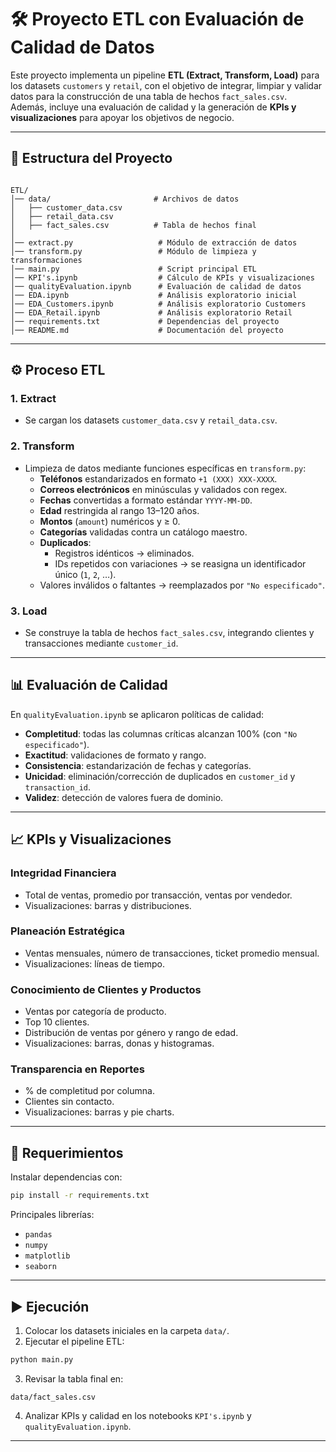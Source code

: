 
# 🛠️ Proyecto ETL con Evaluación de Calidad de Datos

Este proyecto implementa un pipeline **ETL (Extract, Transform, Load)** para los datasets `customers` y `retail`, con el objetivo de integrar, limpiar y validar datos para la construcción de una tabla de hechos `fact_sales.csv`.  
Además, incluye una evaluación de calidad y la generación de **KPIs y visualizaciones** para apoyar los objetivos de negocio.

---

## 📂 Estructura del Proyecto

```

ETL/
│── data/                       # Archivos de datos
│   ├── customer_data.csv
│   ├── retail_data.csv
│   ├── fact_sales.csv          # Tabla de hechos final
│
│── extract.py                   # Módulo de extracción de datos
│── transform.py                 # Módulo de limpieza y transformaciones
│── main.py                      # Script principal ETL
│── KPI's.ipynb                  # Cálculo de KPIs y visualizaciones
│── qualityEvaluation.ipynb      # Evaluación de calidad de datos
│── EDA.ipynb                    # Análisis exploratorio inicial
│── EDA_Customers.ipynb          # Análisis exploratorio Customers
│── EDA_Retail.ipynb             # Análisis exploratorio Retail
│── requirements.txt             # Dependencias del proyecto
│── README.md                    # Documentación del proyecto

````

---

## ⚙️ Proceso ETL

### 1. **Extract**
- Se cargan los datasets `customer_data.csv` y `retail_data.csv`.

### 2. **Transform**
- Limpieza de datos mediante funciones específicas en `transform.py`:
  - **Teléfonos** estandarizados en formato `+1 (XXX) XXX-XXXX`.
  - **Correos electrónicos** en minúsculas y validados con regex.
  - **Fechas** convertidas a formato estándar `YYYY-MM-DD`.
  - **Edad** restringida al rango 13–120 años.
  - **Montos** (`amount`) numéricos y ≥ 0.
  - **Categorías** validadas contra un catálogo maestro.
  - **Duplicados**:
    - Registros idénticos → eliminados.
    - IDs repetidos con variaciones → se reasigna un identificador único (`1`, `2`, …).
  - Valores inválidos o faltantes → reemplazados por `"No especificado"`.

### 3. **Load**
- Se construye la tabla de hechos `fact_sales.csv`, integrando clientes y transacciones mediante `customer_id`.

---

## 📊 Evaluación de Calidad
En `qualityEvaluation.ipynb` se aplicaron políticas de calidad:
- **Completitud**: todas las columnas críticas alcanzan 100% (con `"No especificado"`).
- **Exactitud**: validaciones de formato y rango.
- **Consistencia**: estandarización de fechas y categorías.
- **Unicidad**: eliminación/corrección de duplicados en `customer_id` y `transaction_id`.
- **Validez**: detección de valores fuera de dominio.

---

## 📈 KPIs y Visualizaciones

### Integridad Financiera
- Total de ventas, promedio por transacción, ventas por vendedor.
- Visualizaciones: barras y distribuciones.

### Planeación Estratégica
- Ventas mensuales, número de transacciones, ticket promedio mensual.
- Visualizaciones: líneas de tiempo.

### Conocimiento de Clientes y Productos
- Ventas por categoría de producto.
- Top 10 clientes.
- Distribución de ventas por género y rango de edad.
- Visualizaciones: barras, donas y histogramas.

### Transparencia en Reportes
- % de completitud por columna.
- Clientes sin contacto.
- Visualizaciones: barras y pie charts.

---

## 🔧 Requerimientos

Instalar dependencias con:

```bash
pip install -r requirements.txt
````

Principales librerías:

* `pandas`
* `numpy`
* `matplotlib`
* `seaborn`

---

## ▶️ Ejecución

1. Colocar los datasets iniciales en la carpeta `data/`.
2. Ejecutar el pipeline ETL:

```bash
python main.py
```

3. Revisar la tabla final en:

```
data/fact_sales.csv
```

4. Analizar KPIs y calidad en los notebooks `KPI's.ipynb` y `qualityEvaluation.ipynb`.

---

